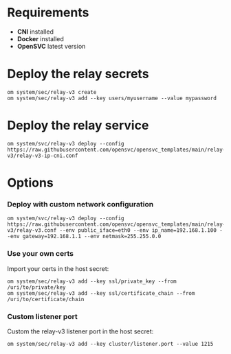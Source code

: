 # Requirements

- **CNI** installed
- **Docker** installed
- **OpenSVC** latest version

# Deploy the relay secrets

```
om system/sec/relay-v3 create
om system/sec/relay-v3 add --key users/myusername --value mypassword
```

# Deploy the relay service

```
om system/svc/relay-v3 deploy --config https://raw.githubusercontent.com/opensvc/opensvc_templates/main/relay-v3/relay-v3-ip-cni.conf
```

# Options

### Deploy with custom network configuration 

```
om system/svc/relay-v3 deploy --config https://raw.githubusercontent.com/opensvc/opensvc_templates/main/relay-v3/relay-v3.conf --env public_iface=eth0 --env ip_name=192.168.1.100 --env gateway=192.168.1.1 --env netmask=255.255.0.0
```

### Use your own certs

Import your certs in the host secret:

```
om system/sec/relay-v3 add --key ssl/private_key --from /uri/to/private/key
om system/sec/relay-v3 add --key ssl/certificate_chain --from /uri/to/certificate/chain
```

### Custom listener port

Custom the relay-v3 listener port in the host secret:

```
om system/sec/relay-v3 add --key cluster/listener.port --value 1215
```
